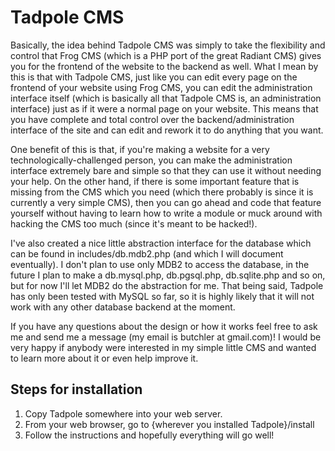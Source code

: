 Tadpole CMS
===========
Basically, the idea behind Tadpole CMS was simply to take the flexibility and control that Frog CMS (which is a PHP port of the great Radiant CMS) gives you for the frontend of the website to the backend as well. What I mean by this is that with Tadpole CMS, just like you can edit every page on the frontend of your website using Frog CMS, you can edit the administration interface itself (which is basically all that Tadpole CMS is, an administration interface) just as if it were a normal page on your website. This means that you have complete and total control over the backend/administration interface of the site and can edit and rework it to do anything that you want.

One benefit of this is that, if you're making a website for a very technologically-challenged person, you can make the administration interface extremely bare and simple so that they can use it without needing your help. On the other hand, if there is some important feature that is missing from the CMS which you need (which there probably is since it is currently a very simple CMS), then you can go ahead and code that feature yourself without having to learn how to write a module or muck around with hacking the CMS too much (since it's meant to be hacked!).

I've also created a nice little abstraction interface for the database which can be found in includes/db.mdb2.php (and which I will document eventually). I don't plan to use only MDB2 to access the database, in the future I plan to make a db.mysql.php, db.pgsql.php, db.sqlite.php and so on, but for now I'll let MDB2 do the abstraction for me. That being said, Tadpole has only been tested with MySQL so far, so it is highly likely that it will not work with any other database backend at the moment.

If you have any questions about the design or how it works feel free to ask me and send me a message (my email is butchler at gmail.com)! I would be very happy if anybody were interested in my simple little CMS and wanted to learn more about it or even help improve it.

Steps for installation
----------------------
1. Copy Tadpole somewhere into your web server.
2. From your web browser, go to {wherever you installed Tadpole}/install
3. Follow the instructions and hopefully everything will go well!
